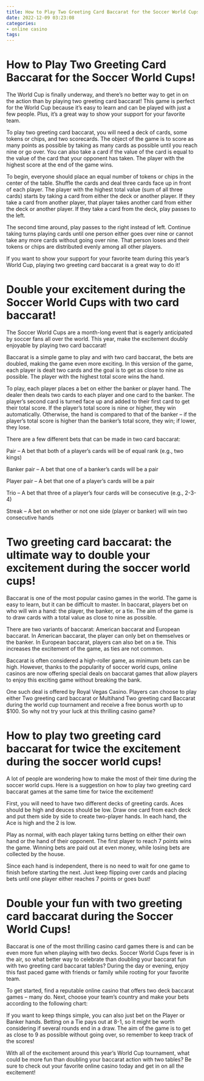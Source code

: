 ```yaml
---
title: How to Play Two Greeting Card Baccarat for the Soccer World Cups!
date: 2022-12-09 03:23:08
categories:
- online casino
tags:
---
```



#  How to Play Two Greeting Card Baccarat for the Soccer World Cups!

The World Cup is finally underway, and there’s no better way to get in on the action than by playing two greeting card baccarat! This game is perfect for the World Cup because it’s easy to learn and can be played with just a few people. Plus, it’s a great way to show your support for your favorite team.

To play two greeting card baccarat, you will need a deck of cards, some tokens or chips, and two scorecards. The object of the game is to score as many points as possible by taking as many cards as possible until you reach nine or go over. You can also take a card if the value of the card is equal to the value of the card that your opponent has taken. The player with the highest score at the end of the game wins.

To begin, everyone should place an equal number of tokens or chips in the center of the table. Shuffle the cards and deal three cards face up in front of each player. The player with the highest total value (sum of all three cards) starts by taking a card from either the deck or another player. If they take a card from another player, that player takes another card from either the deck or another player. If they take a card from the deck, play passes to the left.

The second time around, play passes to the right instead of left. Continue taking turns playing cards until one person either goes over nine or cannot take any more cards without going over nine. That person loses and their tokens or chips are distributed evenly among all other players.

If you want to show your support for your favorite team during this year’s World Cup, playing two greeting card baccarat is a great way to do it!

#  Double your excitement during the Soccer World Cups with two card baccarat!

The Soccer World Cups are a month-long event that is eagerly anticipated by soccer fans all over the world. This year, make the excitement doubly enjoyable by playing two card baccarat!

Baccarat is a simple game to play and with two card baccarat, the bets are doubled, making the game even more exciting. In this version of the game, each player is dealt two cards and the goal is to get as close to nine as possible. The player with the highest total score wins the hand.

To play, each player places a bet on either the banker or player hand. The dealer then deals two cards to each player and one card to the banker. The player’s second card is turned face up and added to their first card to get their total score. If the player’s total score is nine or higher, they win automatically. Otherwise, the hand is compared to that of the banker – if the player’s total score is higher than the banker’s total score, they win; if lower, they lose.

There are a few different bets that can be made in two card baccarat:

Pair – A bet that both of a player’s cards will be of equal rank (e.g., two kings)

Banker pair – A bet that one of a banker’s cards will be a pair

Player pair – A bet that one of a player’s cards will be a pair

Trio – A bet that three of a player’s four cards will be consecutive (e.g., 2-3-4)

Streak – A bet on whether or not one side (player or banker) will win two consecutive hands

#  Two greeting card baccarat: the ultimate way to double your excitement during the soccer world cups!

Baccarat is one of the most popular casino games in the world. The game is easy to learn, but it can be difficult to master. In baccarat, players bet on who will win a hand: the player, the banker, or a tie. The aim of the game is to draw cards with a total value as close to nine as possible.

There are two variants of baccarat: American baccarat and European baccarat. In American baccarat, the player can only bet on themselves or the banker. In European baccarat, players can also bet on a tie. This increases the excitement of the game, as ties are not common.

Baccarat is often considered a high-roller game, as minimum bets can be high. However, thanks to the popularity of soccer world cups, online casinos are now offering special deals on baccarat games that allow players to enjoy this exciting game without breaking the bank.

One such deal is offered by Royal Vegas Casino. Players can choose to play either Two greeting card baccarat or Multihand Two greeting card Baccarat during the world cup tournament and receive a free bonus worth up to $100. So why not try your luck at this thrilling casino game?

#   How to play two greeting card baccarat for twice the excitement during the soccer world cups!

A lot of people are wondering how to make the most of their time during the soccer world cups. Here is a suggestion on how to play two greeting card baccarat games at the same time for twice the excitement!

First, you will need to have two different decks of greeting cards. Aces should be high and deuces should be low. Draw one card from each deck and put them side by side to create two-player hands. In each hand, the Ace is high and the 2 is low.

Play as normal, with each player taking turns betting on either their own hand or the hand of their opponent. The first player to reach 7 points wins the game. Winning bets are paid out at even money, while losing bets are collected by the house.

Since each hand is independent, there is no need to wait for one game to finish before starting the next. Just keep flipping over cards and placing bets until one player either reaches 7 points or goes bust!

#  Double your fun with two greeting card baccarat during the Soccer World Cups!

Baccarat is one of the most thrilling casino card games there is and can be even more fun when playing with two decks. Soccer World Cups fever is in the air, so what better way to celebrate than doubling your baccarat fun with two greeting card baccarat tables? During the day or evening, enjoy this fast paced game with friends or family while rooting for your favorite team.

To get started, find a reputable online casino that offers two deck baccarat games – many do. Next, choose your team’s country and make your bets according to the following chart:

If you want to keep things simple, you can also just bet on the Player or Banker hands. Betting on a Tie pays out at 8-1, so it might be worth considering if several rounds end in a draw. The aim of the game is to get as close to 9 as possible without going over, so remember to keep track of the scores!

With all of the excitement around this year’s World Cup tournament, what could be more fun than doubling your baccarat action with two tables? Be sure to check out your favorite online casino today and get in on all the excitement!